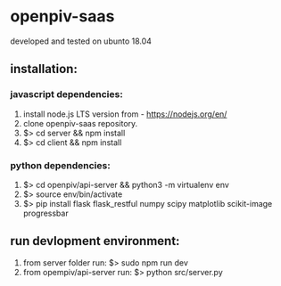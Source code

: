 # openpiv-saas
developed and tested on ubunto 18.04

## installation:
### javascript dependencies:
1. install node.js LTS version from - https://nodejs.org/en/
2. clone openpiv-saas repository.
3. $> cd server && npm install
4. $> cd client && npm install
### python dependencies:
1. $> cd openpiv/api-server && python3 -m virtualenv env
2. $> source env/bin/activate
3. $> pip install flask flask_restful numpy scipy matplotlib scikit-image progressbar
## run devlopment environment:
1. from server folder run: $> sudo npm run dev
2. from opempiv/api-server run: $> python src/server.py

